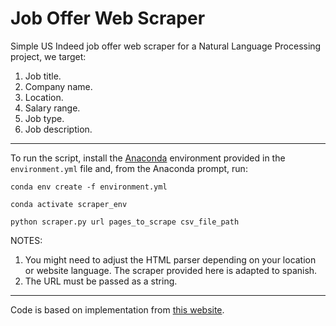 # **Job Offer Web Scraper**

Simple US Indeed job offer web scraper for a Natural Language Processing project, we target:
1. Job title.
2. Company name.
3. Location.
4. Salary range.
5. Job type.
6. Job description.

---

To run the script, install the [Anaconda](https://www.anaconda.com/) environment provided in the `environment.yml` file and, from the Anaconda prompt, run:

`conda env create -f environment.yml`

`conda activate scraper_env`

`python scraper.py url pages_to_scrape csv_file_path`

NOTES: 

1. You might need to adjust the HTML parser depending on your location or website language. The scraper provided here is adapted to spanish.
2. The URL must be passed as a string.

---

Code is based on implementation from [this website](https://brightdata.com/blog/how-tos/how-to-scrape-job-postings).

